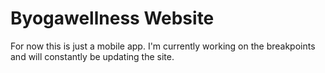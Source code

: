 # Byogawellness Website

For now this is just a mobile app. I'm currently working on the breakpoints and will constantly be updating the site. 
